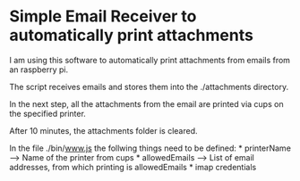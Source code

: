 Simple Email Receiver to automatically print attachments
============================================

I am using this software to automatically print attachments from emails from an raspberry pi.


The script receives emails and stores them into the ./attachments directory. 

In the next step, all the attachments from the email are printed via cups on the specified printer. 

After 10 minutes, the attachments folder is cleared. 

In the file ./bin/www.js the follwing things need to be defined:
	* printerName --> Name of the printer from cups
	* allowedEmails --> List of email addresses, from which printing is allowedEmails
	* imap credentials